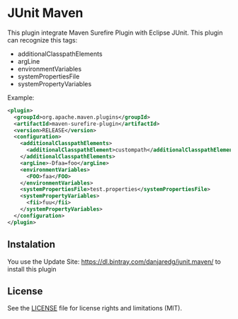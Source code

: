 # JUnit Maven

This plugin integrate Maven Surefire Plugin with Eclipse JUnit. This plugin can
recognize this tags:

* additionalClasspathElements
* argLine
* environmentVariables
* systemPropertiesFile
* systemPropertyVariables

Example:

```xml
<plugin>
  <groupId>org.apache.maven.plugins</groupId>
  <artifactId>maven-surefire-plugin</artifactId>
  <version>RELEASE</version>
  <configuration>
    <additionalClasspathElements>
      <additionalClasspathElement>custompath</additionalClasspathElement>
    </additionalClasspathElements>
    <argLine>-Dfaa=foo</argLine>
    <environmentVariables>
      <FOO>faa</FOO>
    </environmentVariables>
    <systemPropertiesFile>test.properties</systemPropertiesFile>
    <systemPropertyVariables>
      <fii>fuu</fii>
    </systemPropertyVariables>
  </configuration>
</plugin>
```

## Instalation

You use the Update Site: https://dl.bintray.com/danjaredg/junit.maven/
to install this plugin

## License

See the [LICENSE](LICENSE.md) file for license rights and limitations (MIT).